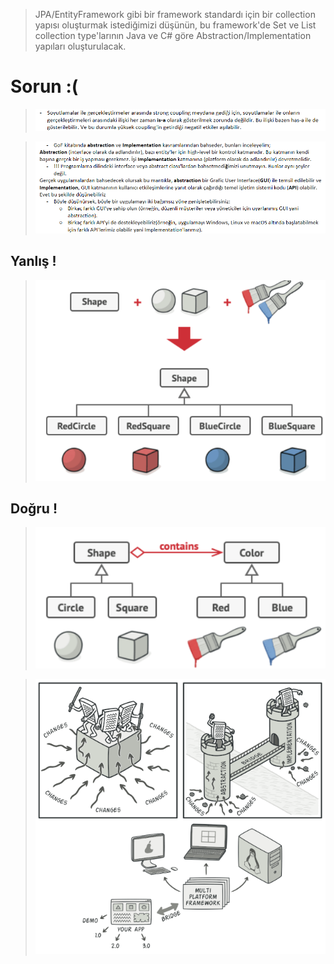 > JPA/EntityFramework gibi bir framework standardı için bir collection yapısı  oluşturmak istediğimizi düşünün, bu framework'de  Set ve List collection type'larının Java ve C# göre Abstraction/Implementation yapıları oluşturulacak.

# Sorun :(

>   ![img.png](images/img.png)

>   ![img_1.png](images/img_1.png)


## Yanlış !

>   ![img_1.png](images/img_2.png)


## Doğru !

>   ![img_1.png](images/img_3.png)

>   ![img_1.png](images/img_4.png)